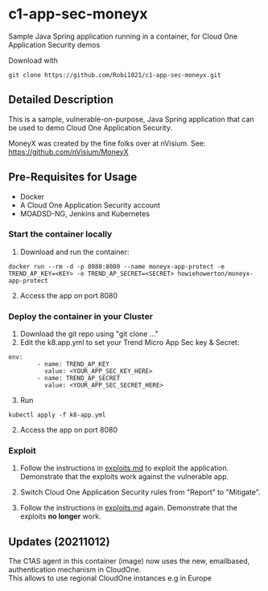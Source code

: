 # c1-app-sec-moneyx
Sample Java Spring application running in a container, for Cloud One Application Security demos
  
Download with
```
git clone https://github.com/Robi1021/c1-app-sec-moneyx.git
```

## Detailed Description
This is a sample, vulnerable-on-purpose, Java Spring application that can be used to demo Cloud One Application Security.

MoneyX was created by the fine folks over at nVisium.
See:  https://github.com/nVisium/MoneyX

 ## Pre-Requisites for Usage

* Docker
* A Cloud One Application Security account
* MOADSD-NG, Jenkins and Kubernetes


### Start the container locally 

1. Download and run the container:
```
docker run --rm -d -p 8080:8080 --name moneyx-app-protect -e TREND_AP_KEY=<KEY> -e TREND_AP_SECRET=<SECRET> howiehowerton/moneyx-app-protect
```

2. Access the app on port 8080

### Deploy the container in your Cluster 

1. Download the git repo using "git clone ..."
2. Edit the k8.app.yml to set your Trend Micro App Sec key & Secret:
```
env:
        - name: TREND_AP_KEY
          value: <YOUR_APP_SEC_KEY_HERE>
        - name: TREND_AP_SECRET
          value: <YOUR_APP_SEC_SECRET_HERE>
```
3. Run
```
kubectl apply -f k8-app.yml
```

2. Access the app on port 8080

### Exploit
  
1. Follow the instructions in [exploits.md](exploits.md) to exploit the application.  Demonstrate that the exploits work against the vulnerable app.

2. Switch Cloud One Application Security rules from "Report" to "Mitigate".

3. Follow the instructions in [exploits.md](exploits.md) again. Demonstrate that the exploits **no longer** work.

## Updates (20211012)
The C1AS agent in this container (image) now uses the new, emailbased, authentication mechanism in CloudOne.    
This allows to use regional CloudOne instances e.g in Europe 

 
 
